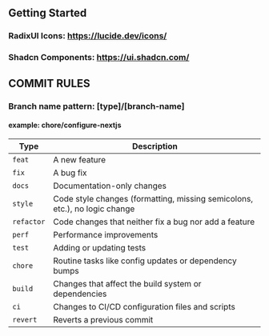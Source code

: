 ## Getting Started

### RadixUI Icons: https://lucide.dev/icons/
### Shadcn Components: https://ui.shadcn.com/

## COMMIT RULES

### Branch name pattern: [type]/[branch-name]
#### example: chore/configure-nextjs

| Type       | Description                                                                 |
|------------|-----------------------------------------------------------------------------|
| `feat`     | A new feature                                                               |
| `fix`      | A bug fix                                                                   |
| `docs`     | Documentation-only changes                                                  |
| `style`    | Code style changes (formatting, missing semicolons, etc.), no logic change |
| `refactor` | Code changes that neither fix a bug nor add a feature                      |
| `perf`     | Performance improvements                                                    |
| `test`     | Adding or updating tests                                                    |
| `chore`    | Routine tasks like config updates or dependency bumps                       |
| `build`    | Changes that affect the build system or dependencies                        |
| `ci`       | Changes to CI/CD configuration files and scripts                            |
| `revert`   | Reverts a previous commit                

